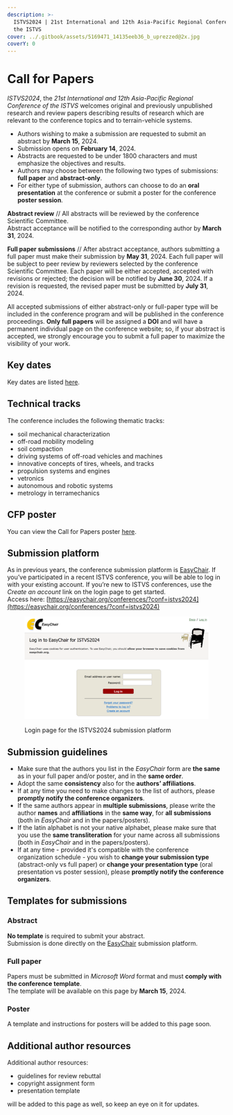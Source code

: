 ```yaml
---
description: >-
  ISTVS2024 | 21st International and 12th Asia-Pacific Regional Conference of
  the ISTVS
cover: ../.gitbook/assets/5169471_14135eeb36_b_uprezzed@2x.jpg
coverY: 0
---
```


# Call for Papers

_ISTVS2024_, the _21st International and 12th Asia-Pacific Regional Conference of the ISTVS_ welcomes original and previously unpublished research and review papers describing results of research which are relevant to the conference topics and to terrain-vehicle systems.

* Authors wishing to make a submission are requested to submit an abstract by **March 15**, 2024.
* Submission opens on **February 14**, 2024.
* Abstracts are requested to be under 1800 characters and must emphasize the objectives and results.
* Authors may choose between the following two types of submissions:\
  **full paper** and **abstract-only**.
* For either type of submission, authors can choose to do an **oral presentation** at the conference or submit a poster for the conference **poster session**.

**Abstract review** // All abstracts will be reviewed by the conference Scientific Committee.\
Abstract acceptance will be notified to the corresponding author by **March 31**, 2024.

**Full paper submissions** // After abstract acceptance, authors submitting a full paper must make their submission by **May 31**, 2024. Each full paper will be subject to peer review by reviewers selected by the conference Scientific Committee. Each paper will be either accepted, accepted with revisions or rejected; the decision will be notified by **June 30**, 2024. If a revision is requested, the revised paper must be submitted by **July 31**, 2024.

All accepted submissions of either abstract-only or full-paper type will be included in the conference program and will be published in the conference proceedings. **Only full papers** will be assigned a **DOI** and will have a permanent individual page on the conference website; so, if your abstract is accepted, we strongly encourage you to submit a full paper to maximize the visibility of your work.

## Key dates

Key dates are listed [here](../#key-dates).

## Technical tracks

The conference includes the following thematic tracks:

* soil mechanical characterization
* off-road mobility modeling
* soil compaction
* driving systems of off-road vehicles and machines
* innovative concepts of tires, wheels, and tracks
* propulsion systems and engines
* vetronics
* autonomous and robotic systems
* metrology in terramechanics

## CFP poster

You can view the Call for Papers poster [here](../cfp-poster.md).

## Submission platform

As in previous years, the conference submission platform is [EasyChair](https://easychair.org/conferences/?conf=istvs2024). If you’ve participated in a recent ISTVS conference, you will be able to log in with your existing account. If you’re new to ISTVS conferences, use the _Create an account_ link on the login page to get started.\
Access here: [https://easychair.org/conferences/?conf=istvs2024](https://easychair.org/conferences/?conf=istvs2024)

<figure><img src="../.gitbook/assets/EasyChair_ISTVS2024.png" alt=""><figcaption><p>Login page for the ISTVS2024 submission platform</p></figcaption></figure>

## Submission guidelines

* Make sure that the authors you list in the _EasyChair_ form are **the same** as in your full paper and/or poster, and in the **same order**.
* Adopt the same **consistency** also for the **authors’ affiliations**.
* If at any time you need to make changes to the list of authors, please **promptly notify the conference organizers**.
* If the same authors appear in **multiple submissions**, please write the author **names** and **affiliations** in the **same way**, for **all submissions** (both in _EasyChair_ and in the papers/posters).
* If the latin alphabet is not your native alphabet, please make sure that you use the **same transliteration** for your name across all submissions (both in _EasyChair_ and in the papers/posters).
* If at any time - provided it's compatible with the conference organization schedule - you wish to **change your submission type** (abstract-only vs full paper) or **change your presentation type** (oral presentation vs poster session), please **promptly notify the conference organizers**.

## Templates for submissions

### Abstract

**No template** is required to submit your abstract.\
Submission is done directly on the [EasyChair](https://easychair.org/conferences/?conf=istvs2024) submission platform.

### Full paper

Papers must be submitted in _Microsoft Word_ format and must **comply with the conference template**.\
The template will be available on this page by **March 15**, 2024.

### Poster

A template and instructions for posters will be added to this page soon.

## Additional author resources

Additional author resources:

* guidelines for review rebuttal
* copyright assignment form
* presentation template

will be added to this page as well, so keep an eye on it for updates.



